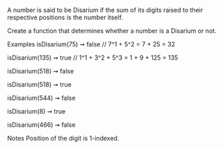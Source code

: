 A number is said to be Disarium if the sum of its digits raised to their respective positions is the number itself.

Create a function that determines whether a number is a Disarium or not.

Examples
isDisarium(75) ➞ false
// 7^1 + 5^2 = 7 + 25 = 32

isDisarium(135) ➞ true
// 1^1 + 3^2 + 5^3 = 1 + 9 + 125 = 135

isDisarium(518) ➞ false

isDisarium(518) ➞ true

isDisarium(544) ➞ false

isDisarium(8) ➞ true

isDisarium(466) ➞ false

Notes
Position of the digit is 1-indexed.
